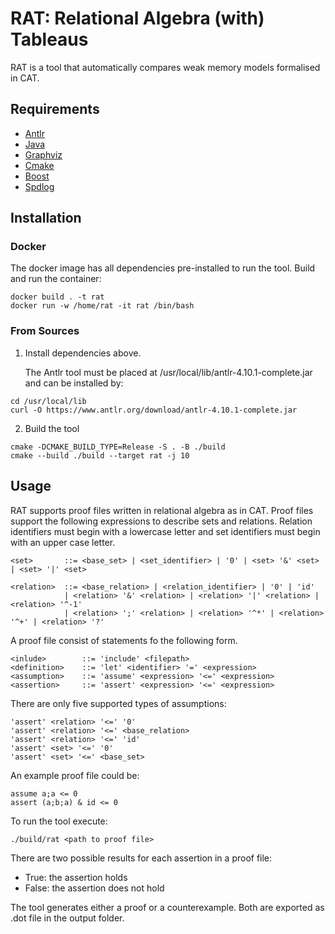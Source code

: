 # RAT: Relational Algebra (with) Tableaus

RAT is a tool that automatically compares weak memory models formalised in CAT.

## Requirements

- [Antlr](https://www.antlr.org)
- [Java](https://www.java.com/de/download/manual.jsp)
- [Graphviz](https://graphviz.org/)
- [Cmake](https://cmake.org/download/)
- [Boost](https://www.boost.org/users/download/)
- [Spdlog](https://github.com/gabime/spdlog)

## Installation

### Docker

The docker image has all dependencies pre-installed to run the tool.
Build and run the container:

```
docker build . -t rat
docker run -w /home/rat -it rat /bin/bash
```

### From Sources

1. Install dependencies above.

   The Antlr tool must be placed at /usr/local/lib/antlr-4.10.1-complete.jar and can be installed by:

```
cd /usr/local/lib
curl -O https://www.antlr.org/download/antlr-4.10.1-complete.jar
```

2. Build the tool

```
cmake -DCMAKE_BUILD_TYPE=Release -S . -B ./build
cmake --build ./build --target rat -j 10
```

## Usage

RAT supports proof files written in relational algebra as in CAT.
Proof files support the following expressions to describe sets and relations.
Relation identifiers must begin with a lowercase letter and set identifiers must begin with an upper case letter.

```
<set>       ::= <base_set> | <set_identifier> | '0' | <set> '&' <set> | <set> '|' <set> 
    
<relation>  ::= <base_relation> | <relation_identifier> | '0' | 'id'
            | <relation> '&' <relation> | <relation> '|' <relation> | <relation> '^-1'
            | <relation> ';' <relation> | <relation> '^*' | <relation> '^+' | <relation> '?'	
```

A proof file consist of statements fo the following form.

```
<inlude>        ::= 'include' <filepath>
<definition>    ::= 'let' <identifier> '=' <expression>
<assumption>    ::= 'assume' <expression> '<=' <expression>
<assertion>     ::= 'assert' <expression> '<=' <expression>
```

There are only five supported types of assumptions:

```
'assert' <relation> '<=' '0'
'assert' <relation> '<=' <base_relation>
'assert' <relation> '<=' 'id'
'assert' <set> '<=' '0'
'assert' <set> '<=' <base_set>
```

An example proof file could be:

```
assume a;a <= 0
assert (a;b;a) & id <= 0
```

To run the tool execute:

```
./build/rat <path to proof file>
```

There are two possible results for each assertion in a proof file:

- True: the assertion holds
- False: the assertion does not hold

The tool generates either a proof or a counterexample.
Both are exported as .dot file in the output folder.
